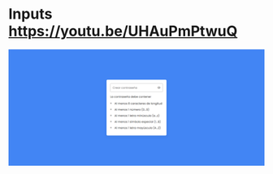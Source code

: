 # Inputs https://youtu.be/UHAuPmPtwuQ
<p align="center">
  <img src="preview.png" alt="preview del proyecto" max-width="1600">
</p>